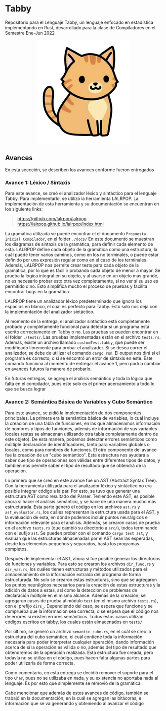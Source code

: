 # Tabby

Repositorio para el Lenguaje Tabby, un lenguaje enfocado en estadística implementando en Rust, desarrollado para la clase de Compiladores en el Semestre Ene-Jun 2022

<p align="center"><img src="./tabby.png" width="300"/></p>

## Avances

En esta seccción, se describen los avances conforme fueron entregados

### Avance 1: Léxico / Sintaxis

Para este avance, se creó el analizador léxico y sintáctico para el lenguaje Tabby. Para implementarlo, se utilizó la herramienta LALRPOP. La implementación de esta herramienta y su documentación se encuentran en los siguiente links:

> https://github.com/lalrpop/lalrpop 
> https://lalrpop.github.io/lalrpop/index.html

La gramática utilizada se puede encontrar el el documento `Propuesta Inicial Compilador`, en el folder `./docs/`
En este documento se muestran los diagramas de sintaxis de la gramática, para definir cada elemento de esta.
LALRPOP define cada objeto de la gramática como una estructura, la cuál puede tener varios caminos, como en los no terminales, o puede estar definido por una expresión regular como en el caso de los terminales.
Además, LALRPOP nos permite crear tests para cada objeto de la gramática, por lo que es fácil ir probando cada objeto de menor a mayor. Se prueba la lógica integral en su objeto, y al usarse en un objeto más grande, no es necesario probar esto otra vez completamente, si no ver si su uso es permitido o no. Esto simplifica mucho el proceso de pruebas y facilita encontrar bugs en la gramática

LALRPOP tiene un analizador léxico predeterminado que ignora los espacios en blanco, el cual es perfecto para Tabby. Esto solo nos deja con la implementación del analizador sintáctico.

Al momento de la entrega, el analizador sintáctico está completamente probado y completamente funcional para detectar si un programa está escrito correctamente en Tabby o no. Las pruebas se pueden encontrar en el folder `./tests/`. Las pruebas implementadas están en el archivo `tests.rs`. Además, existe un archivo llamado `customTest.tabby`, que puede ser modificado libremente para probar el analizador. Si se desea correr el analizador, se debe de utilizar el comando `cargo run`. El output nos dirá si el programa es correcto, o si se encontró un error de sintaxis en este. Este comando funciona al momento de entregar el avance 1, pero podría cambiar en avances futuros la manera de probarlo.

En futuras entregas, se agrega el análisis semántico y toda la lógica que falta en el compilador, pues este solo es el primer acercamiento a todo lo que se busca lograr

### Avance 2: Semántica Básica de Variables y Cubo Semántico

Para este avance, se pidió la implementación de dos componentes principales. La primera era la semántica básica de variables, lo cuál incluye la creación de una tabla de funciones, en las que almacenamos información de nombres y tipos de funciones, además de información de sus variables locales (estas se almacenan utilizando otra tabla completamente dentro de este objeto). De esta manera, podemos detectar errores semánticos como múltiple declaración de identificadores, tanto para variables globales o locales, como para nombres de funciones.
El otro componente del avance fue la creación de un "cubo semántico". Esta estructura nos ayudará a saber que tipo de operaciones son válidas entre diferentes tipos de datos, y también nos permite saber el tipo de resultado que se obtendrá de la operación.

Lo primero que se creó en este avance fue un AST (Abstract Syntax Tree). Con la herramienta utilizada para el analizador léxico y sintáctico no era posible integrar código a la par. Por esto, se tuvo que generar una estructura AST como resultado del Parser. Teniendo este AST, es posible ahora si hacer el análisis semántico, y se hace de una manera mucho más estructurada.
Esta parte generó el código en los archivos `ast.rs` y `ast_evaluator.rs`, los cuáles representan la estructura usada para el AST, y la evaluación de esta, en dónde podemos incluir puntos neurálgicos e información relevante para el análisis.
Además, se crearon casos de prueba en el archivo `tests.rs` (que cambió su directorio a `src/`), todos terminando con el sufijo `ast`. Se pueden probar con el comando `cargo test ast`, y evalúan que las estructuras almacenadas por el AST sean las esperadas, desde los elementos pequeños y separados, hasta los programas completos.

Después de implementar el AST, ahora sí fue posible generar los directorios de funciones y variables. Para esto se crearon los archivos `dir_func.rs` y `dir_var.rs`, los cuáles tienen estructuras y métodos utilizados para el almacenamiento de la información extraída del programa de forma estructurada. No solo se crearon estas estructuras, sino que se agregaron los puntos neurálgicos necesarios para la creación de estas estructuras y la adición de datos a estas, así como la detección de problemas de declaración múltiple en el mismo alcance. Además de la creación, se agregaron casos de prueba al módulo `test` (en el mismo archivo `tests.rs`), con el prefijo `dirs_`. Dependiendo del caso, se espera que funcione y se comprueba que la información sea correcta, o se espera que el código nos de errores si existen errores semánticos. Todos estos casos utilizan códigos escritos en tabby, los cuales están almacenados en `tests/`

Por último, se generó un archivo `semantic_cube.rs`, en el cuál se creo la estructura del cubo semántico, el cuál contiene toda la información necesaria para poder interpretar cualquier operación, dando información acerca de si la operación es válida o no, además del tipo de resultado que obtendremos de la operación realizada. Esta estructura fue creada, pero todavía no se utiliza en el código, pues hacen falta algunas partes para poder utilizarla de forma correcta.

Como comentario, en esta entrega se decidió remover el soporte para el tipo `Char`, pues no se utilizaba en nada, y su existencia no aportaba nada al lenguaje. Es por esto que simplemente se removió de la gramática

Cabe mencionar que además de estos avances de código, también se trabajó en la documentación, en la cuál se agregan las bitácoras, e información que se va generando y obteniendo al avanzar el código

